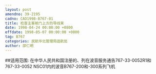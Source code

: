 ```yaml
---
layout: post
amendno: 39-2195
cadno: CAD1998-B767-01
title: 检查主客舱门上方的导线束
date: 1998-04-24 00:00:00 +0800
effdate: 1998-05-07 00:00:00 +0800
tag: B767
categories: 民航华北管理局适航处
author: 邵仁明
---
```


##适用范围:
在中华人民共和国注册的、列在波音服务通告767-33-0052R1和767-33-0052 NSC01内的波音B767-200和-300系列飞机

